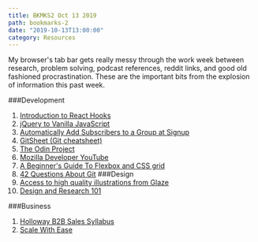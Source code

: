 ```yaml
---
title: BKMKS2 Oct 13 2019
path: bookmarks-2
date: "2019-10-13T13:00:00"
category: Resources
---
```

My browser's tab bar gets really messy through the work week between research, problem solving, podcast references, reddit links, and good old fashioned procrastination. These are the important bits from the explosion of information this past week.


###Development
1. [Introduction to React Hooks](https://howchoo.com/g/njy1njc2yzk/introduction-to-react-hooks)
1. [jQuery to Vanilla JavaScript](https://tobiasahlin.com/blog/move-from-jquery-to-vanilla-javascript/)
1. [Automatically Add Subscribers to a Group at Signup](https://mailchimp.com/help/automatically-add-subscribers-to-a-group-at-signup/)
1. [GitSheet (Git cheatsheet)](https://gitsheet.wtf)
1. [The Odin Project](https://www.theodinproject.com)
1. [Mozilla Developer YouTube](https://www.youtube.com/mozilladeveloper)
1. [A Beginner's Guide To Flexbox and CSS grid](https://webflow.com/blog/flexbox-and-css-grid)
1. [42 Questions About Git](https://dev.to/gonedark/42-git-questions-answered-3npa)
###Design
1. [Access to high quality illustrations from Glaze](https://www.producthunt.com/posts/glaze)
1. [Design and Research 101](https://askalmanac.com/articles/910/design-and-research-101)

###Business
1. [Holloway B2B Sales Syllabus](https://www.holloway.com/s/syllabus-b2b-sales)
1. [Scale With Ease](https://scalewithease.com/)
